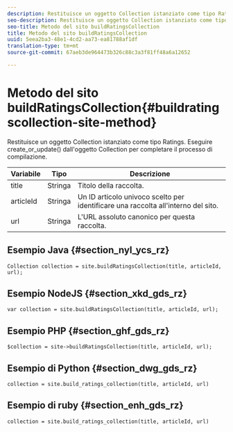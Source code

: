 ```yaml
---
description: Restituisce un oggetto Collection istanziato come tipo Ratings. Eseguire create_or_update() dall'oggetto Collection per completare il processo di compilazione.
seo-description: Restituisce un oggetto Collection istanziato come tipo Ratings. Eseguire create_or_update() dall'oggetto Collection per completare il processo di compilazione.
seo-title: Metodo del sito buildRatingsCollection
title: Metodo del sito buildRatingsCollection
uuid: 5eea2ba3-48e1-4cd2-aa73-ea81788af1df
translation-type: tm+mt
source-git-commit: 67aeb3de964473b326c88c3a3f81ff48a6a12652

---
```



# Metodo del sito buildRatingsCollection{#buildratingscollection-site-method}

Restituisce un oggetto Collection istanziato come tipo Ratings. Eseguire create_or_update() dall'oggetto Collection per completare il processo di compilazione.

| Variabile | Tipo | Descrizione |
|--- |--- |--- |
| title | Stringa | Titolo della raccolta. |
| articleId | Stringa | Un ID articolo univoco scelto per identificare una raccolta all'interno del sito. |
| url | Stringa | L'URL assoluto canonico per questa raccolta. |

## Esempio Java {#section_nyl_ycs_rz}

```
Collection collection = site.buildRatingsCollection(title, articleId, url); 
```

## Esempio NodeJS {#section_xkd_gds_rz}

```
var collection = site.buildRatingsCollection(title, articleId, url); 
```

## Esempio PHP {#section_ghf_gds_rz}

```
$collection = site->buildRatingsCollection(title, articleId, url); 
```

## Esempio di Python {#section_dwg_gds_rz}

```
collection = site.build_ratings_collection(title, articleId, url) 
```

## Esempio di ruby {#section_enh_gds_rz}

```
collection = site.build_ratings_collection(title, articleId, url) 
```

